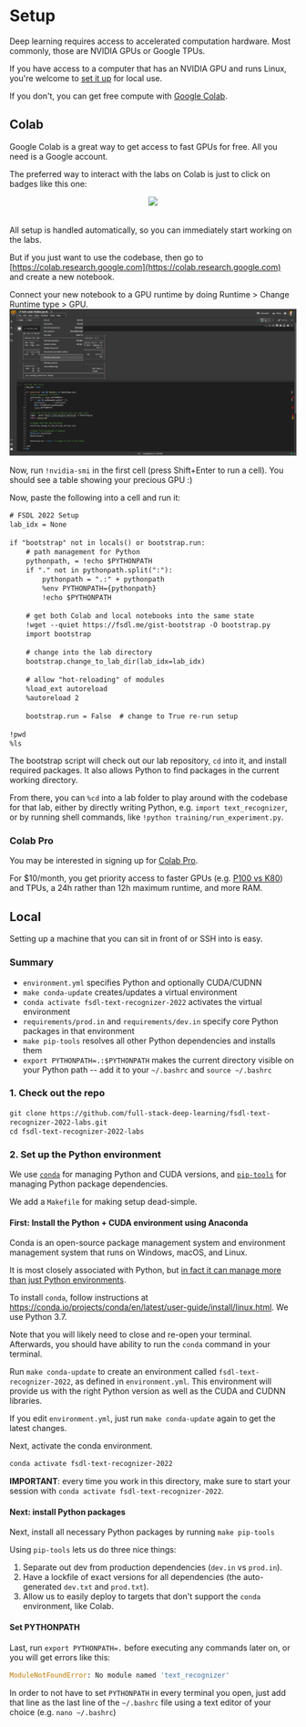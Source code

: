 # Setup

Deep learning requires access to accelerated computation hardware.
Most commonly, those are NVIDIA GPUs or Google TPUs.

If you have access to a computer that has an NVIDIA GPU and runs Linux, you're welcome to [set it up](#Local) for local use.

If you don't, you can get free compute with [Google Colab](#Colab).

## Colab

Google Colab is a great way to get access to fast GPUs for free.
All you need is a Google account.

The preferred way to interact with the labs on Colab is just to click on badges like this one:
<div align="center">
  <a href="http://fsdl.me/lab01-colab"> <img src=https://colab.research.google.com/assets/colab-badge.svg width=240> </a>
</div> <br>

All setup is handled automatically,
so you can immediately start working on the labs.

But if you just want to use the codebase, then
go to [https://colab.research.google.com](https://colab.research.google.com)
and create a new notebook.

Connect your new notebook to a GPU runtime by doing Runtime > Change Runtime type > GPU.
![](colab_runtime.png)

Now, run `!nvidia-smi` in the first cell (press Shift+Enter to run a cell).
You should see a table showing your precious GPU :)

Now, paste the following into a cell and run it:

```
# FSDL 2022 Setup
lab_idx = None

if "bootstrap" not in locals() or bootstrap.run:
    # path management for Python
    pythonpath, = !echo $PYTHONPATH
    if "." not in pythonpath.split(":"):
        pythonpath = ".:" + pythonpath
        %env PYTHONPATH={pythonpath}
        !echo $PYTHONPATH

    # get both Colab and local notebooks into the same state
    !wget --quiet https://fsdl.me/gist-bootstrap -O bootstrap.py
    import bootstrap

    # change into the lab directory
    bootstrap.change_to_lab_dir(lab_idx=lab_idx)

    # allow "hot-reloading" of modules
    %load_ext autoreload
    %autoreload 2

    bootstrap.run = False  # change to True re-run setup

!pwd
%ls
```

The bootstrap script will
check out our lab repository,
`cd` into it,
and install required packages.
It also allows Python to find packages in the current working directory.

From there, you can `%cd` into a lab folder
to play around with the codebase for that lab,
either by directly writing Python,
e.g. `import text_recognizer`,
or by running shell commands, like
`!python training/run_experiment.py`.

### Colab Pro

You may be interested in signing up for [Colab Pro](https://colab.research.google.com/signup).

For $10/month, you get priority access to faster GPUs (e.g. [P100 vs K80](https://www.xcelerit.com/computing-benchmarks/insights/nvidia-p100-vs-k80-gpu/)) and TPUs, a 24h rather than 12h maximum runtime, and more RAM.

## Local

Setting up a machine that you can sit in front of or SSH into is easy.

### Summary

- `environment.yml` specifies Python and optionally CUDA/CUDNN
- `make conda-update` creates/updates a virtual environment
- `conda activate fsdl-text-recognizer-2022` activates the virtual environment
- `requirements/prod.in` and `requirements/dev.in` specify core Python packages in that environment
- `make pip-tools` resolves all other Python dependencies and installs them
- `export PYTHONPATH=.:$PYTHONPATH` makes the current directory visible on your Python path -- add it to your `~/.bashrc` and `source ~/.bashrc`

### 1. Check out the repo

```
git clone https://github.com/full-stack-deep-learning/fsdl-text-recognizer-2022-labs.git
cd fsdl-text-recognizer-2022-labs
```

### 2. Set up the Python environment

We use
[`conda`](https://docs.conda.io/en/latest/miniconda.html)
for managing Python and CUDA versions, and
[`pip-tools`](https://github.com/jazzband/pip-tools)
for managing Python package dependencies.

We add a `Makefile` for making setup dead-simple.

#### First: Install the Python + CUDA environment using Anaconda

Conda is an open-source package management system and environment management system that runs on Windows, macOS, and Linux.

It is most closely associated with Python, but
[in fact it can manage more than just Python environments](https://jakevdp.github.io/blog/2016/08/25/conda-myths-and-misconceptions/).

To install `conda`, follow instructions at https://conda.io/projects/conda/en/latest/user-guide/install/linux.html. We use Python 3.7.

Note that you will likely need to close and re-open your terminal.
Afterwards, you should have ability to run the `conda` command in your terminal.

Run `make conda-update` to create an environment called `fsdl-text-recognizer-2022`, as defined in `environment.yml`.
This environment will provide us with the right Python version as well as the CUDA and CUDNN libraries.

If you edit `environment.yml`, just run `make conda-update` again to get the latest changes.

Next, activate the conda environment.

```sh
conda activate fsdl-text-recognizer-2022
```

**IMPORTANT**: every time you work in this directory, make sure to start your session with `conda activate fsdl-text-recognizer-2022`.

#### Next: install Python packages

Next, install all necessary Python packages by running `make pip-tools`

Using `pip-tools` lets us do three nice things:

1. Separate out dev from production dependencies (`dev.in` vs `prod.in`).
2. Have a lockfile of exact versions for all dependencies (the auto-generated `dev.txt` and `prod.txt`).
3. Allow us to easily deploy to targets that don't support the `conda` environment, like Colab.

#### Set PYTHONPATH

Last, run `export PYTHONPATH=.` before executing any commands later on, or you will get errors like this:
```python
ModuleNotFoundError: No module named 'text_recognizer'
```

In order to not have to set `PYTHONPATH` in every terminal you open, just add that line as the last line of the `~/.bashrc` file using a text editor of your choice (e.g. `nano ~/.bashrc`)
